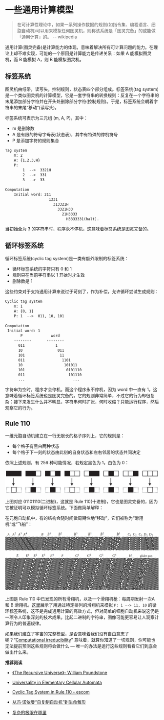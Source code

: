 # 一些通用计算模型


>在可计算性理论中，如果一系列操作数据的规则(如指令集、编程语言、细胞自动机)可以用来模拟任何图灵机，则称该系统是「图灵完备」的或能做「通用计算」的。    -- wikipedia

通用计算(图灵完备)是计算能力的体现，意味着解决所有可计算问题的能力。在理论上却不难实现，可能的一个原因是计算能力是传递关系：如果 A 能模拟图灵机，而 B 能模拟 A，则 B 能模拟图灵机。

## 标签系统
图灵机由纸带，读写头，控制规则，状态表四个部分组成。标签系统(tag system)是一个类似图灵机的计算模型，它是一套字符串的转换规则：反复在一个字符串的末尾添加部分字符并在开头处删除部分字符(控制规则)。于是，标签系统会朝着字符串的末尾“移动”(读写头)。

标签系统可表示为三元组 (m, A, P)，其中：

- m 是删除数
- A 是有限的符号字母表(状态表)，其中有特殊的停机符号
- P 是添加字符的规则集合

```
Tag system 
    m: 2
    A: {1,2,3,H} 
    P:
        1  -->  3321H
        2  -->  331
        3  -->  33

Computation
    Initial word: 211
                    1331
                      313321H
                        3321H33
                          21H3333
                            H3333331(halt).
```

当初始全为 3 的字符串时，程序永不停机，这意味着标签系统是图灵完备的。

## 循环标签系统

循环标签系统(cyclic tag system)是一类有额外限制的标签系统：

- 循环标签系统的字符只有 0 和 1
- 规则只在当前字符串以 1 开始时才生效
- 删除数是 1

这些约束对于支持通用计算来说过于苛刻了，作为补偿，允许循环尝试生成规则：

```
Cyclic tag system 
    m: 1
    A: {0, 1} 
    P: 1  -->  011, 10, 101

Computation
 Initial word: 1
       P             word
    --------       --------
      011              1
      10                011
      101                11
      011                 1101
      10                   101011
      101                   0101110
      011                    101110
      ...                      ...
```

字符串为空时，程序才会停机。而这个程序永不停机，因为 word 中一直有 1，这意味着循环标签系统也是图灵完备的。它的规则非常简单，不过它的行为却很复杂：接下来发生什么并不明显，字符串何时扩张，何时收缩？只能运行程序，然后观察它的行为。

## Rule 110

一维元胞自动机建立在一行无限长的格子序列上，它的规则是：

- 每个格子有黑白两种状态
- 每个格子下一刻的状态由此刻的自身状态和左右邻居的状态共同决定

依照上述规则，有 256 种可能情况，若规定黑色为 1，白色为 0：

![Rule110](/img/rule110.png "Rule110")

上图对应 01101110(二进制)，这就是 Rule 110(十进制)，它也是图灵完备的，因为它被证明可以模拟循环标签系统。下面做简单解释：

在元胞自动机中，有的结构会随时间做周期性地“移动”，它们被称为“滑翔机”或“飞船”：

![Rule110中的滑翔机](/img/gliders.jpg "Rule110中的滑翔机")

上图是 Rule 110 中已发现的所有滑翔机，以及一个滑翔机枪：每周期发射一次A 和 B 滑翔机。[这里](https://www.comunidad.escom.ipn.mx/genaro/rule110/ctsRule110.html)展示了用通过特定排列的滑翔机来模拟 `P: 1 --> 11, 10` 的循环标签系统，这不是完成通用计算的高效方式，但对简单的细胞自动机来说这仍是一项令人印象深刻的技术成果。比起二进制的字符串，图像可能更容易让人观察计算行为的普遍规律。

如果我们建立了宇宙的完整模型，是否意味着我们没有自由意志了呢？“[Computational irreducibility](https://en.wikipedia.org/wiki/Computational_irreducibility)” 意味着，就算你知道了一切规则，你可能也无法提前预测这些规则将会做什么 — 唯一的办法是运行这些规则看看它们到底会做出什么来。

**推荐阅读**

- [《The Recursive Universe》- William Poundstone](https://book.douban.com/subject/20005773/)

- [Universality in Elementary Cellular Automata](https://wpmedia.wolfram.com/uploads/sites/13/2018/02/15-1-1.pdf)

- [Cyclic Tag System in Rule 110 - escom](https://www.comunidad.escom.ipn.mx/genaro/rule110/ctsRule110.html)

- [从冯·诺依曼“自复制自动机”到生命雏形](https://zhuanlan.zhihu.com/p/393050541)

- [复杂的极限在哪里](https://zhuanlan.zhihu.com/p/24950767)
